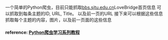 一个简单的Python爬虫，目前只能抓取[bbs.sjtu.edu.cn](bbs.sjtu.edu.cn)LoveBridge首页信息
可以抓取到每条主题的ID, URL, Title。 以及前一页的URL
接下来可以根据这些信息抓取每个主题的内容，图片，以及前一页面的这些信息

#### reference: [Python爬虫学习系列教程](http://cuiqingcai.com/1052.html)